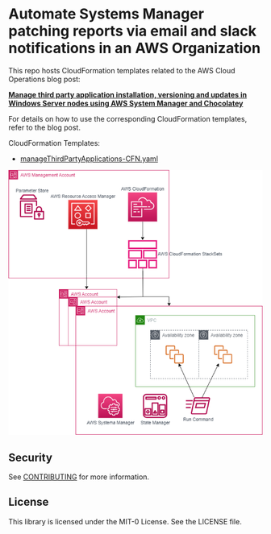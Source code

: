 # Automate Systems Manager patching reports via email and slack notifications in an AWS Organization

This repo hosts CloudFormation templates related to the AWS Cloud Operations blog post:

[**Manage third party application installation, versioning and updates in Windows Server nodes using AWS System Manager and Chocolatey**](https://aws.amazon.com/blogs/mt/)

For details on how to use the corresponding CloudFormation templates, refer to the blog post.

CloudFormation Templates:

* [manageThirdPartyApplications-CFN.yaml](/Templates/CloudFormation/manageThirdPartyApplications-CFN.yml)

![Architecture diagram for Patch reporting](Images/centralized-management-of-third-party-applications.png)

## Security

See [CONTRIBUTING](CONTRIBUTING.md#security-issue-notifications) for more information.

## License

This library is licensed under the MIT-0 License. See the LICENSE file.
